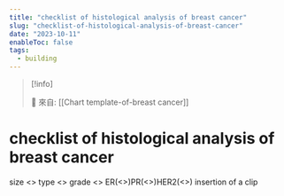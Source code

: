 ```yaml
---
title: "checklist of histological analysis of breast cancer"
slug: "checklist-of-histological-analysis-of-breast-cancer"
date: "2023-10-11"
enableToc: false
tags:
  - building
---
```


> [!info]
>
> 🌱 來自: [[Chart template-of-breast cancer]]

# checklist of histological analysis of breast cancer

size <>
type <>
grade <>
ER(<>)PR(<>)HER2(<>)
insertion of a clip
